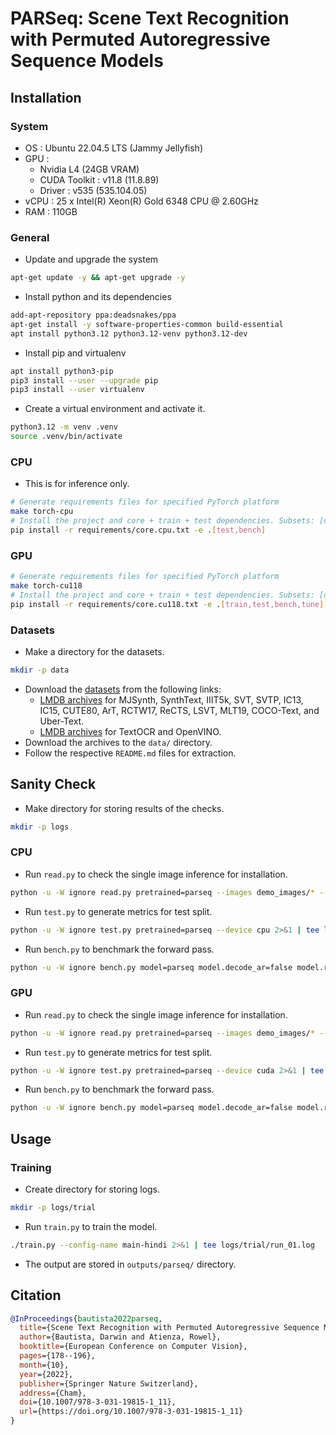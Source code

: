 # PARSeq: Scene Text Recognition with Permuted Autoregressive Sequence Models

## Installation

### System
- OS : Ubuntu 22.04.5 LTS (Jammy Jellyfish)
- GPU : 
  - Nvidia L4 (24GB VRAM)
  - CUDA Toolkit : v11.8 (11.8.89)
  - Driver : v535 (535.104.05)
- vCPU : 25 x Intel(R) Xeon(R) Gold 6348 CPU @ 2.60GHz
- RAM : 110GB

### General
- Update and upgrade the system
```bash
apt-get update -y && apt-get upgrade -y
```
- Install python and its dependencies
```bash
add-apt-repository ppa:deadsnakes/ppa
apt-get install -y software-properties-common build-essential
apt install python3.12 python3.12-venv python3.12-dev
```
- Install pip and virtualenv
```bash
apt install python3-pip
pip3 install --user --upgrade pip
pip3 install --user virtualenv
```
- Create a virtual environment and activate it.
```bash
python3.12 -m venv .venv
source .venv/bin/activate
```

### CPU
- This is for inference only.
```bash
# Generate requirements files for specified PyTorch platform
make torch-cpu
# Install the project and core + train + test dependencies. Subsets: [dev,train,test,bench,tune]
pip install -r requirements/core.cpu.txt -e .[test,bench]
```

### GPU
```bash
# Generate requirements files for specified PyTorch platform
make torch-cu118
# Install the project and core + train + test dependencies. Subsets: [dev,train,test,bench,tune]
pip install -r requirements/core.cu118.txt -e .[train,test,bench,tune]
```

### Datasets
- Make a directory for the datasets.
```bash
mkdir -p data
```
- Download the [datasets](Datasets.md) from the following links:
    - [LMDB archives](https://drive.google.com/drive/folders/1NYuoi7dfJVgo-zUJogh8UQZgIMpLviOE) for MJSynth, SynthText, IIIT5k, SVT, SVTP, IC13, IC15, CUTE80, ArT, RCTW17, ReCTS, LSVT, MLT19, COCO-Text, and Uber-Text.
    - [LMDB archives](https://drive.google.com/drive/folders/1D9z_YJVa6f-O0juni-yG5jcwnhvYw-qC) for TextOCR and OpenVINO.
- Download the archives to the `data/` directory.
- Follow the respective `README.md` files for extraction.

## Sanity Check
- Make directory for storing results of the checks.
```bash
mkdir -p logs
```
### CPU
- Run `read.py` to check the single image inference for installation.
```bash
python -u -W ignore read.py pretrained=parseq --images demo_images/* --device=cpu 2>&1 | tee logs/read-cpu.log
```
- Run `test.py` to generate metrics for test split.
```bash
python -u -W ignore test.py pretrained=parseq --device cpu 2>&1 | tee logs/test-cpu.log
```
- Run `bench.py` to benchmark the forward pass.
```bash
python -u -W ignore bench.py model=parseq model.decode_ar=false model.refine_iters=3 device=cpu 2>&1 | tee logs/bench-cpu.log
```

### GPU
- Run `read.py` to check the single image inference for installation.
```bash
python -u -W ignore read.py pretrained=parseq --images demo_images/* --device=cuda 2>&1 | tee logs/read-gpu.log
```
- Run `test.py` to generate metrics for test split.
```bash
python -u -W ignore test.py pretrained=parseq --device cuda 2>&1 | tee logs/test-gpu.log
```
- Run `bench.py` to benchmark the forward pass.
```bash
python -u -W ignore bench.py model=parseq model.decode_ar=false model.refine_iters=3 device=cuda 2>&1 | tee logs/bench-gpu.log
```

## Usage

### Training
- Create directory for storing logs.
```bash
mkdir -p logs/trial
```
- Run `train.py` to train the model.
```bash
./train.py --config-name main-hindi 2>&1 | tee logs/trial/run_01.log
```
- The output are stored in `outputs/parseq/` directory.

## Citation
```bibtex
@InProceedings{bautista2022parseq,
  title={Scene Text Recognition with Permuted Autoregressive Sequence Models},
  author={Bautista, Darwin and Atienza, Rowel},
  booktitle={European Conference on Computer Vision},
  pages={178--196},
  month={10},
  year={2022},
  publisher={Springer Nature Switzerland},
  address={Cham},
  doi={10.1007/978-3-031-19815-1_11},
  url={https://doi.org/10.1007/978-3-031-19815-1_11}
}
```
